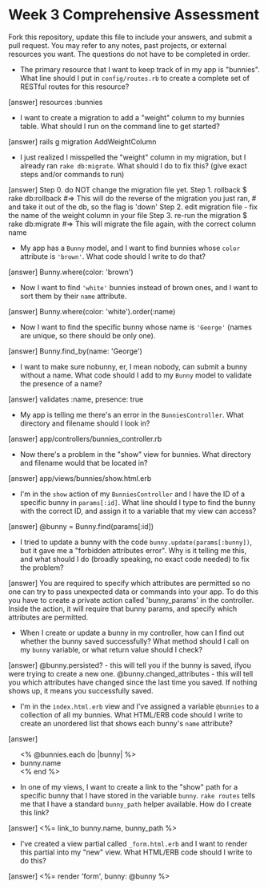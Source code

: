 # Week 3 Comprehensive Assessment

Fork this repository, update this file to include your answers, and submit a pull request. You may refer to any notes, past projects, or external resources you want. The questions do not have to be completed in order.

* The primary resource that I want to keep track of in my app is "bunnies". What line should I put in `config/routes.rb` to create a complete set of RESTful routes for this resource?

[answer] resources :bunnies


* I want to create a migration to add a "weight" column to my bunnies table. What should I run on the command line to get started?

[answer]  rails g migration AddWeightColumn

* I just realized I misspelled the "weight" column in my migration, but I already ran `rake db:migrate`. What should I do to fix this? (give exact steps and/or commands to run)

[answer] Step 0. do NOT change the migration file yet.
         Step 1. rollback
                          $ rake db:rollback #=> This will do the reverse of the migration you just ran,
                                             #   and take it out of the db, so the flag is 'down'
         Step 2. edit migration file
                          - fix the name of the weight column in your file
         Step 3. re-run the migration
                          $ rake db:migrate #=> This will migrate the file again, with the correct column name

* My app has a `Bunny` model, and I want to find bunnies whose `color` attribute is `'brown'`. What code should I write to do that?

[answer] Bunny.where(color: 'brown')


* Now I want to find `'white'` bunnies instead of brown ones, and I want to sort them by their `name` attribute.

[answer] Bunny.where(color: 'white').order(:name)

* Now I want to find the specific bunny whose name is `'George'` (names are unique, so there should be only one).

[answer] Bunny.find_by(name: 'George')

* I want to make sure nobunny, er, I mean nobody, can submit a bunny without a name. What code should I add to my `Bunny` model to validate the presence of a name?

[answer] validates :name, presence: true

* My app is telling me there's an error in the `BunniesController`. What directory and filename should I look in?

[answer] app/controllers/bunnies_controller.rb

* Now there's a problem in the "show" view for bunnies. What directory and filename would that be located in?

[answer] app/views/bunnies/show.html.erb

* I'm in the `show` action of my `BunniesController` and I have the ID of a specific bunny in `params[:id]`. What line should I type to find the bunny with the correct ID, and assign it to a variable that my view can access?

[answer] @bunny = Bunny.find(params[:id])

* I tried to update a bunny with the code `bunny.update(params[:bunny])`, but it gave me a "forbidden attributes error". Why is it telling me this, and what should I do (broadly speaking, no exact code needed) to fix the problem?

[answer] You are required to specify which attributes are permitted so no one can try to pass unexpected data or
         commands into your app.
         To do this you have to create a private action called 'bunny_params' in the controller.
         Inside the action, it will require that bunny params, and specify which attributes are permitted.

* When I create or update a bunny in my controller, how can I find out whether the bunny saved successfully? What method should I call on my `bunny` variable, or what return value should I check?

[answer] @bunny.persisted?
          - this will tell you if the bunny is saved, ifyou were trying to create a new one.
         @bunny.changed_attributes
          - this will tell you which attributes have changed since the last time you saved. If nothing shows up,
          it means you successfully saved.


* I'm in the `index.html.erb` view and I've assigned a variable `@bunnies` to a collection of all my bunnies. What HTML/ERB code should I write to create an unordered list that shows each bunny's `name` attribute?

[answer] <ul>
          <% @bunnies.each do |bunny| %>
           <li>bunny.name</li>
          <% end %>
         </ul>


* In one of my views, I want to create a link to the "show" path for a specific bunny that I have stored in the variable `bunny`. `rake routes` tells me that I have a standard `bunny_path` helper available. How do I create this link?

[answer]  <%= link_to bunny.name, bunny_path %>

* I've created a view partial called `_form.html.erb` and I want to render this partial into my "new" view. What HTML/ERB code should I write to do this?

[answer] <%= render 'form', bunny: @bunny %>
